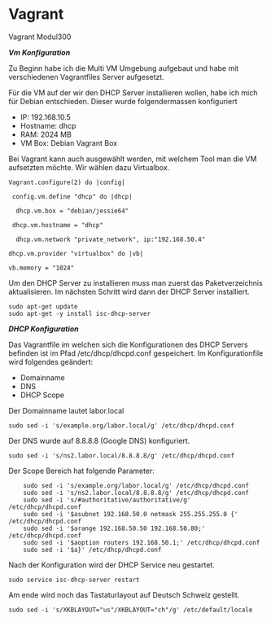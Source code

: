 # Vagrant
Vagrant Modul300

***Vm Konfiguration***

Zu Beginn habe ich die Multi VM Umgebung aufgebaut und habe mit verschiedenen Vagrantfiles Server aufgesetzt.

Für die VM auf der wir den DHCP Server installieren wollen, habe ich mich für Debian entschieden.
Dieser wurde folgendermassen konfiguriert

- IP: 192.168.10.5
- Hostname: dhcp
- RAM: 2024 MB
- VM Box: Debian Vagrant Box

Bei Vagrant kann auch ausgewählt werden, mit welchem Tool man die VM aufsetzten möchte. Wir wählen dazu Virtualbox.


	Vagrant.configure(2) do |config|  

 	 config.vm.define "dhcp" do |dhcp|
  
  	  dhcp.vm.box = "debian/jessie64"
    
   	 dhcp.vm.hostname = "dhcp"	
    
  	  dhcp.vm.network "private_network", ip:"192.168.50.4" 
    
	dhcp.vm.provider "virtualbox" do |vb|	
	
	vb.memory = "1024"	

Um den DHCP Server zu installieren muss man zuerst das Paketverzeichnis aktualisieren. Im nächsten Schritt wird dann der DHCP Server installiert.

	sudo apt-get update
	sudo apt-get -y install isc-dhcp-server

***DHCP Konfiguration***

Das Vagrantfile im welchen sich die Konfigurationen des DHCP Servers befinden ist im Pfad /etc/dhcp/dhcpd.conf gespeichert. Im Konfigurationfile wird folgendes geändert:

- Domainname
- DNS
- DHCP Scope

Der Domainname lautet labor.local

	sudo sed -i 's/example.org/labor.local/g' /etc/dhcp/dhcpd.conf

Der DNS wurde auf 8.8.8.8 (Google DNS) konfiguriert.

	sudo sed -i 's/ns2.labor.local/8.8.8.8/g' /etc/dhcp/dhcpd.conf

Der Scope Bereich hat folgende Parameter:


		sudo sed -i 's/example.org/labor.local/g' /etc/dhcp/dhcpd.conf
		sudo sed -i 's/ns2.labor.local/8.8.8.8/g' /etc/dhcp/dhcpd.conf
		sudo sed -i 's/#authoritative/authoritative/g' /etc/dhcp/dhcpd.conf
		sudo sed -i '$asubnet 192.168.50.0 netmask 255.255.255.0 {' /etc/dhcp/dhcpd.conf
		sudo sed -i '$arange 192.168.50.50 192.168.50.80;' /etc/dhcp/dhcpd.conf
		sudo sed -i '$aoption routers 192.168.50.1;' /etc/dhcp/dhcpd.conf
		sudo sed -i '$a}' /etc/dhcp/dhcpd.conf

Nach der Konfiguration wird der DHCP Service neu gestartet.

	sudo service isc-dhcp-server restart

Am ende wird noch das Tastaturlayout auf Deutsch Schweiz gestellt.

	sudo sed -i 's/XKBLAYOUT="us"/XKBLAYOUT="ch"/g' /etc/default/locale






